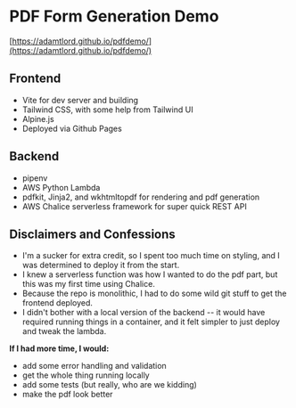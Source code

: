 # PDF Form Generation Demo
[https://adamtlord.github.io/pdfdemo/](https://adamtlord.github.io/pdfdemo/)
## Frontend
- Vite for dev server and building
- Tailwind CSS, with some help from Tailwind UI
- Alpine.js
- Deployed via Github Pages
## Backend
- pipenv
- AWS Python Lambda
- pdfkit, Jinja2, and wkhtmltopdf for rendering and pdf generation
- AWS Chalice serverless framework for super quick REST API
## Disclaimers and Confessions
- I'm a sucker for extra credit, so I spent too much time on styling, and I was determined to deploy it from the start.
- I knew a serverless function was how I wanted to do the pdf part, but this was my first time using Chalice.
- Because the repo is monolithic, I had to do some wild git stuff to get the frontend deployed.
- I didn't bother with a local version of the backend -- it would have required running things in a container, and it felt simpler to just deploy and tweak the lambda.

**If I had more time, I would:**
- add some error handling and validation
- get the whole thing running locally
- add some tests (but really, who are we kidding)
- make the pdf look better
